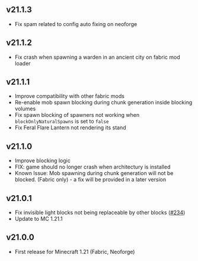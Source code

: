 ## v21.1.3
- Fix spam related to config auto fixing on neoforge

## v21.1.2
- Fix crash when spawning a warden in an ancient city on fabric mod loader

## v21.1.1
- Improve compatibility with other fabric mods
- Re-enable mob spawn blocking during chunk generation inside blocking volumes
- Fix spawn blocking of spawners not working when `blockOnlyNaturalSpawns` is set to `false`
- Fix Feral Flare Lantern not rendering its stand

## v21.1.0
- Improve blocking logic
- FIX: game should no longer crash when architectury is installed
- Known Issue: Mob spawning during chunk generation will not be blocked. (Fabric only) - a fix will be provided in a later version

## v21.0.1 
- Fix invisible light blocks not being replaceable by other blocks ([#234](https://github.com/Xalcon/TorchMaster/issues/234))
- Update to MC 1.21.1

## v21.0.0
- First release for Minecraft 1.21 (Fabric, Neoforge)